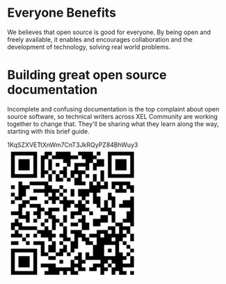 <!-- TITLE: Support Wiki -->

# Everyone Benefits
We believes that open source is good for everyone. By being open and freely available, it enables and encourages collaboration and the development of technology, solving real world problems.

# Building great open source documentation

Incomplete and confusing documentation is the top complaint about open source software, so technical writers across XEL Community are working together to change that. They'll be sharing what they learn along the way, starting with this brief guide.

1KqSZXVETtXnWm7CnT3JkRQyPZ84BhWuy3
 ![Btc](/uploads/coins-qr/btc.png "Btc")


